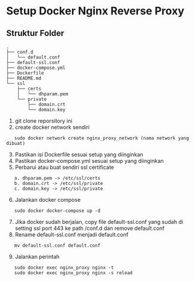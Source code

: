 # Setup Docker Nginx Reverse Proxy

## Struktur Folder

```
.
├── conf.d
│   └── default.conf
├── default-ssl.conf
├── docker-compose.yml
├── Dockerfile
├── README.md
└── ssl
    ├── certs
    │   └── dhparam.pem
    └── private
        ├── domain.crt
        └── domain.key
```

1. git clone reporsitory ini
2. create docker network sendiri
```
   sudo docker network create nginx_proxy_network (nama network yang dibuat)
```
3. Pastikan isi Dockerfile sesuai setup yang diinginkan
4. Pastikan docker-compose.yml sesuai setup yang diinginkan
5. Perbarui atau buat sendiri ssl certificate
```
   a. dhparam.pem -> /etc/ssl/certs
   b. domain.crt -> /etc/ssl/private
   c. domain.key -> /etc/ssl/private
```
6. Jalankan docker compose
```
   sudo docker docker-compose up -d
```
7. Jika docker sudah berjalan, copy file default-ssl.conf yang sudah di setting ssl port 443 ke path /conf.d dan remove default.conf
8. Rename default-ssl.conf menjadi default.conf
```
   mv default-ssl.conf default.conf
```
9. Jalankan perintah
```
   sudo docker exec nginx_proxy nginx -t
   sudo docker exec nginx_proxy nginx -s reload
```


